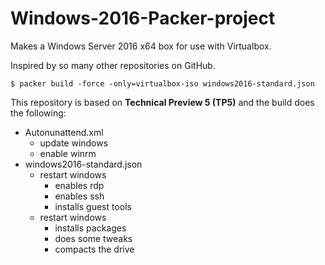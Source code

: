 # Windows-2016-Packer-project

Makes a Windows Server 2016 x64 box for use with Virtualbox.

Inspired by so many other repositories on GitHub.

```
$ packer build -force -only=virtualbox-iso windows2016-standard.json
```

This repository is based on **Technical Preview 5 (TP5)** and the build does the following:

* Autonunattend.xml
  * update windows
  * enable winrm
* windows2016-standard.json
  * restart windows
    * enables rdp
    * enables ssh
    * installs guest tools
  * restart windows
    * installs packages
    * does some tweaks
    * compacts the drive
